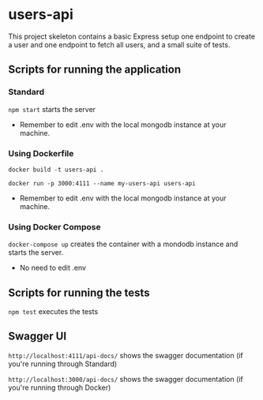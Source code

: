 # users-api

This project skeleton contains a basic Express setup one endpoint to create a user and one endpoint to fetch all users, and a small suite of tests.

## Scripts for running the application

### Standard
`npm start` starts the server

* Remember to edit .env with the local mongodb instance at your machine.

### Using Dockerfile
`docker build -t users-api .`

`docker run -p 3000:4111 --name my-users-api users-api`

* Remember to edit .env with the local mongodb instance at your machine.

### Using Docker Compose
`docker-compose up` creates the container with a mondodb instance and starts the server.

* No need to edit .env

## Scripts for running the tests
`npm test` executes the tests

## Swagger UI
`http://localhost:4111/api-docs/` shows the swagger documentation (if you're running through Standard)

`http://localhost:3000/api-docs/` shows the swagger documentation  (if you're running through Docker)
